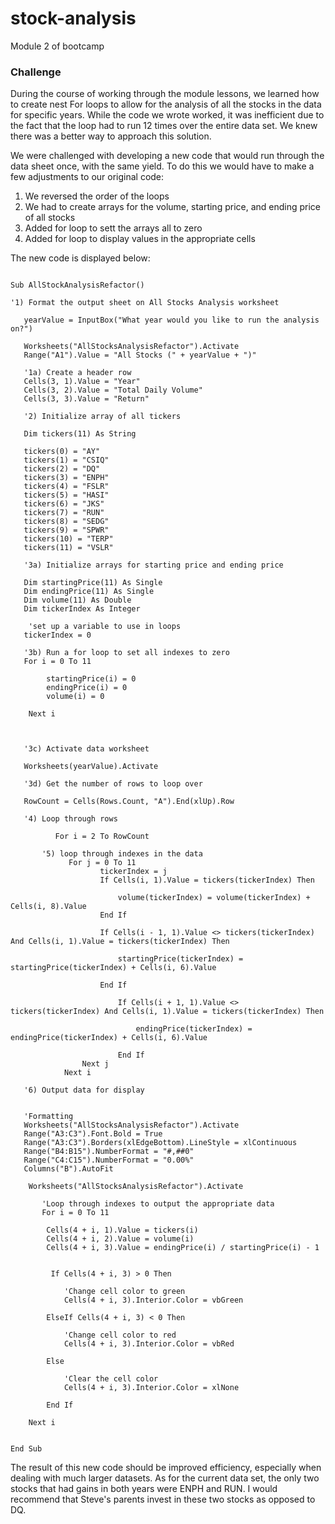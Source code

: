 # stock-analysis
Module 2 of bootcamp

### Challenge

During the course of working through the module lessons, we learned how to create nest For loops to allow for the analysis of all the stocks in the data for specific years.  While the code we wrote worked, it was inefficient due to the fact that the loop had to run 12 times over the entire data set. We knew there was a better way to approach this solution.

We were challenged with developing a new code that would run through the data sheet once, with the same yield. To do this we would have to make a few adjustments to our original code:

1. We reversed the order of the loops
2. We had to create arrays for the volume, starting price, and ending price of all stocks
3. Added for loop to sett the arrays all to zero
4. Added  for loop to display values in the appropriate cells

The new code is displayed below:


```VBA

Sub AllStockAnalysisRefactor()

'1) Format the output sheet on All Stocks Analysis worksheet

   yearValue = InputBox("What year would you like to run the analysis on?")

   Worksheets("AllStocksAnalysisRefactor").Activate
   Range("A1").Value = "All Stocks (" + yearValue + ")"

   '1a) Create a header row
   Cells(3, 1).Value = "Year"
   Cells(3, 2).Value = "Total Daily Volume"
   Cells(3, 3).Value = "Return"

   '2) Initialize array of all tickers

   Dim tickers(11) As String

   tickers(0) = "AY"
   tickers(1) = "CSIQ"
   tickers(2) = "DQ"
   tickers(3) = "ENPH"
   tickers(4) = "FSLR"
   tickers(5) = "HASI"
   tickers(6) = "JKS"
   tickers(7) = "RUN"
   tickers(8) = "SEDG"
   tickers(9) = "SPWR"
   tickers(10) = "TERP"
   tickers(11) = "VSLR"

   '3a) Initialize arrays for starting price and ending price

   Dim startingPrice(11) As Single
   Dim endingPrice(11) As Single
   Dim volume(11) As Double
   Dim tickerIndex As Integer

    'set up a variable to use in loops
   tickerIndex = 0

   '3b) Run a for loop to set all indexes to zero
   For i = 0 To 11

        startingPrice(i) = 0
        endingPrice(i) = 0
        volume(i) = 0

    Next i



   '3c) Activate data worksheet

   Worksheets(yearValue).Activate

   '3d) Get the number of rows to loop over

   RowCount = Cells(Rows.Count, "A").End(xlUp).Row

   '4) Loop through rows

          For i = 2 To RowCount

       '5) loop through indexes in the data
             For j = 0 To 11
                    tickerIndex = j
                    If Cells(i, 1).Value = tickers(tickerIndex) Then

                        volume(tickerIndex) = volume(tickerIndex) + Cells(i, 8).Value
                    End If

                    If Cells(i - 1, 1).Value <> tickers(tickerIndex) And Cells(i, 1).Value = tickers(tickerIndex) Then

                        startingPrice(tickerIndex) = startingPrice(tickerIndex) + Cells(i, 6).Value

                    End If

                        If Cells(i + 1, 1).Value <> tickers(tickerIndex) And Cells(i, 1).Value = tickers(tickerIndex) Then

                            endingPrice(tickerIndex) = endingPrice(tickerIndex) + Cells(i, 6).Value

                        End If
                Next j
            Next i

   '6) Output data for display


   'Formatting
   Worksheets("AllStocksAnalysisRefactor").Activate
   Range("A3:C3").Font.Bold = True
   Range("A3:C3").Borders(xlEdgeBottom).LineStyle = xlContinuous
   Range("B4:B15").NumberFormat = "#,##0"
   Range("C4:C15").NumberFormat = "0.00%"
   Columns("B").AutoFit

    Worksheets("AllStocksAnalysisRefactor").Activate

       'Loop through indexes to output the appropriate data
       For i = 0 To 11

        Cells(4 + i, 1).Value = tickers(i)
        Cells(4 + i, 2).Value = volume(i)
        Cells(4 + i, 3).Value = endingPrice(i) / startingPrice(i) - 1


         If Cells(4 + i, 3) > 0 Then

            'Change cell color to green
            Cells(4 + i, 3).Interior.Color = vbGreen

        ElseIf Cells(4 + i, 3) < 0 Then

            'Change cell color to red
            Cells(4 + i, 3).Interior.Color = vbRed

        Else

            'Clear the cell color
            Cells(4 + i, 3).Interior.Color = xlNone

        End If

    Next i


End Sub
```

The result of this new code should be improved efficiency, especially when dealing with much larger datasets. As for the current data set, the only two stocks that had gains in both years were ENPH and RUN. I would recommend that Steve's parents invest in these two stocks as opposed to DQ.
